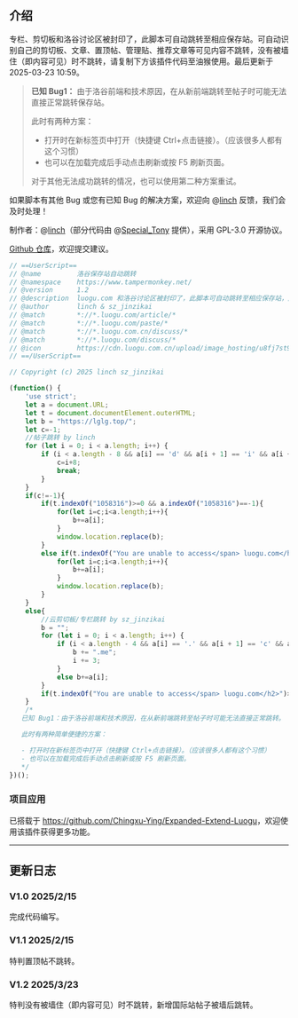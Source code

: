 ## 介绍
专栏、剪切板和洛谷讨论区被封印了，此脚本可自动跳转至相应保存站。可自动识别自己的剪切板、文章、置顶帖、管理贴、推荐文章等可见内容不跳转，没有被墙住（即内容可见）时不跳转，请复制下方该插件代码至油猴使用。最后更新于 2025-03-23 10:59。

> **已知 Bug1：**
> 由于洛谷前端和技术原因，在从新前端跳转至帖子时可能无法直接正常跳转保存站。
> 
> 此时有两种方案：
> 
> - 打开时在新标签页中打开（快捷键 Ctrl+点击链接）。（应该很多人都有这个习惯）
> - 也可以在加载完成后手动点击刷新或按 F5 刷新页面。
> 
> 对于其他无法成功跳转的情况，也可以使用第二种方案重试。

如果脚本有其他 Bug 或您有已知 Bug 的解决方案，欢迎向 @[linch](https://www.luogu.com.cn/user/737242) 反馈，我们会及时处理！

制作者：@[linch](https://www.luogu.com.cn/user/737242)（部分代码由 @[Special_Tony](https://www.luogu.com.cn/user/743373) 提供），采用 GPL-3.0 开源协议。

[Github 仓库](https://github.com/oierlinch/Luogu-Jump-Plugin)，欢迎提交建议。

```javascript
// ==UserScript==
// @name         洛谷保存站自动跳转
// @namespace    https://www.tampermonkey.net/
// @version      1.2
// @description  luogu.com 和洛谷讨论区被封印了，此脚本可自动跳转至相应保存站，产品链接 https://www.cnblogs.com/oierlinch/p/18717023/luogu-jump-plugin。
// @author       linch & sz_jinzikai
// @match        *://*.luogu.com/article/*
// @match        *://*.luogu.com/paste/*
// @match        *://*.luogu.com.cn/discuss/*
// @match        *://*.luogu.com/discuss/*
// @icon         https://cdn.luogu.com.cn/upload/image_hosting/u8fj7st9.png
// ==/UserScript==

// Copyright (c) 2025 linch sz_jinzikai

(function() {
    'use strict';
    let a = document.URL;
    let t = document.documentElement.outerHTML;
    let b = "https://lglg.top/";
    let c=-1;
    //帖子跳转 by linch
    for (let i = 0; i < a.length; i++) {
        if (i < a.length - 8 && a[i] == 'd' && a[i + 1] == 'i' && a[i + 2] == 's' && a[i + 3] == 'c' && a[i + 4] == 'u' && a[i + 5] == 's' && a[i + 6] == 's' && a[i+7]!='?') {
            c=i+8;
            break;
        }
    }
    if(c!=-1){
        if(t.indexOf("1058316")>=0 && a.indexOf("1058316")==-1){
            for(let i=c;i<a.length;i++){
                b+=a[i];
            }
            window.location.replace(b);
        }
        else if(t.indexOf("You are unable to access</span> luogu.com</h2>")>=0){
            for(let i=c;i<a.length;i++){
                b+=a[i];
            }
            window.location.replace(b);
        }
    }
    else{
        //云剪切板/专栏跳转 by sz_jinzikai
        b = "";
        for (let i = 0; i < a.length; i++) {
            if (i < a.length - 4 && a[i] == '.' && a[i + 1] == 'c' && a[i + 2] == 'o' && a[i + 3] == 'm') {
                b += ".me";
                i += 3;
            }
            else b+=a[i];
        }
        if(t.indexOf("You are unable to access</span> luogu.com</h2>")>=0) window.location.replace(b);
    }
    /*
   已知 Bug1：由于洛谷前端和技术原因，在从新前端跳转至帖子时可能无法直接正常跳转。

   此时有两种简单便捷的方案：

   - 打开时在新标签页中打开（快捷键 Ctrl+点击链接）。（应该很多人都有这个习惯）
   - 也可以在加载完成后手动点击刷新或按 F5 刷新页面。
   */
})();
```

### 项目应用
已搭载于 <https://github.com/Chingxu-Ying/Expanded-Extend-Luogu>，欢迎使用该插件获得更多功能。

---

## 更新日志

### V1.0 2025/2/15
完成代码编写。

### V1.1 2025/2/15
特判置顶帖不跳转。

### V1.2 2025/3/23
特判没有被墙住（即内容可见）时不跳转，新增国际站帖子被墙后跳转。
